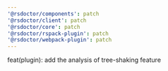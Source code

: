 ```yaml
---
'@rsdoctor/components': patch
'@rsdoctor/client': patch
'@rsdoctor/core': patch
'@rsdoctor/rspack-plugin': patch
'@rsdoctor/webpack-plugin': patch
---
```


feat(plugin): add the analysis of tree-shaking feature
